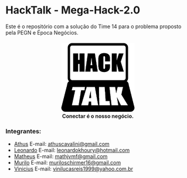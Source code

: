 # HackTalk - Mega-Hack-2.0
Este é o repositório com a solução do Time 14 para o problema proposto pela PEGN e Época Negócios.

<h4 align="center">
  <img src="assets/hack1-black.png" width="200px" /><br>
  <b>Conectar é o nosso negócio.</b>
</h4>



### Integrantes:
- [Athus](github.com/athuscavalini) E-mail: athuscavalini@gmail.com
- [Leonardo](github.com/LKhoe) E-mail: leonardokhoury@hotmail.com
- [Matheus](github.com/Math-Gomes) E-mail: mathjvmf@gmail.com
- [Murilo](https://github.com/Muriloide21/) E-mail: muriloschirmer16@gmail.com
- [Vinicius](https://github.com/VLRTroll) E-mail: vinilucasreis1999@yahoo.com.br

